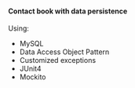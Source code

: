 #### Contact book with data persistence
Using: 
- MySQL
- Data Access Object Pattern
- Customized exceptions
- JUnit4
- Mockito